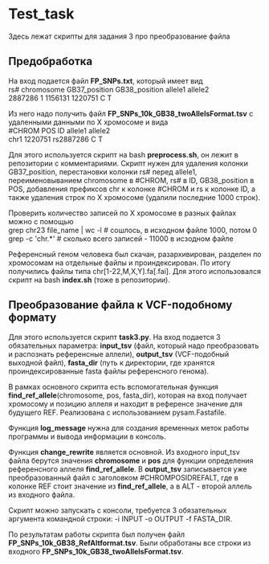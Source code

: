 # Test_task 
Здесь лежат скрипты для задания 3 про преобразование файла  

## Предобработка 
На вход подается файл **FP_SNPs.txt**, который имеет вид  
rs#	chromosome	GB37_position	GB38_position	allele1	allele2  
2887286	1	1156131	1220751	C	T  

Из него надо получить файл **FP_SNPs_10k_GB38_twoAllelsFormat.tsv** с удаленными данными по X хромосоме и вида  
#CHROM	POS	ID	allele1	allele2  
chr1	1220751	rs2887286	C	T  

Для этого используется скрипт на bash **preprocess.sh**, он лежит в репозитории с комментариями. Скрипт нужен для удаления колонки GB37_position, перестановки колонки rs# перед allele1, переименовыванием chromosome в #CHROM, rs# в ID, GB38_position в POS, добавления префиксов chr к колонке #CHROM и rs к колонке ID, а также удаления строк по X хромосоме (удалили последние 1000 строк).  

Проверить количество записей по X хромосоме в разных файлах можно с помощью   
grep chr23 file_name | wc -l # сошлось, в исходном файле 1000, потом 0  
grep -c 'chr.*'  # сколько всего записей - 11000 в исзодном файле  


Референсный геном человека был скачан, разархивирован, разделен по хромосомам на отдельные файлы и проиндексирован. По итогу получились файлы типа chr[1-22,M,X,Y].fa[.fai]. Для этого использовался скрипт на bash **index.sh** (тоже в репозитории).  

## Преобразование файла к VCF-подобному формату  
Для этого используется скрипт **task3.py**. На вход подается 3 обязательных параметра: __input_tsv__ (файл, который надо преобразовать и распознать референсные аллели), __output_tsv__ (VCF-подобный выходной файл), __fasta_dir__ (путь к директории, где хранятся проиндексированные fasta файлы референсного генома).  

В рамках основного скрипта есть вспомогательная функция __find_ref_allele__(chromosome, pos, fasta_dir), которая на вход получает хромосому и позицию аллеля и находит в референсе значение для будущего REF. Реализована с использованием pysam.Fastafile.   

Функция __log_message__ нужна для создания временных меток работы программы и вывода информации в консоль. 

Функция __change_rewrite__ является основной. Из входного input_tsv файла берутся значения __chromosome__ и __pos__ для функции определения референсного аллеля __find_ref_allele__. В __output_tsv__ записывается уже преобразованный файл с заголовком #CHROM<TAB>POS<TAB>ID<TAB>REF<TAB>ALT, где в колонке REF стоит значение из __find_ref_allele__, а в ALT - второй аллель из входного файла.  

Скрипт можно запускать с консоли, требуется 3 обязательных аргумента командной строки:  -i INPUT -o OUTPUT -f FASTA_DIR. 

По результатам работы скрипта был получен файл **FP_SNPs_10k_GB38_RefAltformat.tsv**. Были обработаны все строки из входного **FP_SNPs_10k_GB38_twoAllelsFormat.tsv**. 

